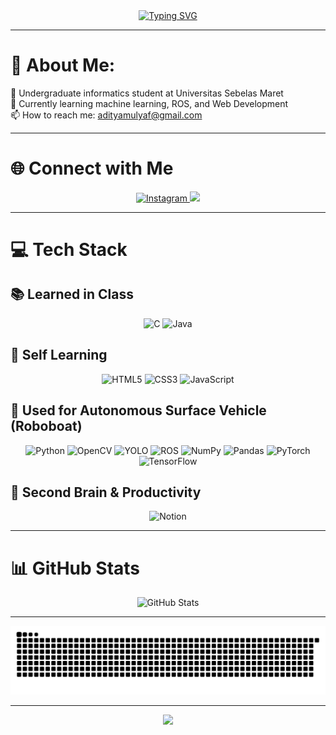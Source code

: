 <div align="center">
    <a href="https://git.io/typing-svg"><img src="https://readme-typing-svg.demolab.com?font=Times+New+Roman&size=90&pause=1000&color=F7F7F7&background=0099FF&center=true&vCenter=true&width=1584&height=396&lines=Hello%2C+World!" alt="Typing SVG" /></a>
</div>

---

# 👦 About Me:
🔭 Undergraduate informatics student at Universitas Sebelas Maret<br>
🌱 Currently learning machine learning, ROS, and Web Development<br>
📫 How to reach me: adityamulyaf@gmail.com<br>

---

# 🌐 Connect with Me
<div align="center">
    <a href="https://instagram.com/adityamulyaf" target="_blank">
        <img src="https://img.shields.io/badge/Instagram-%23E4405F.svg?logo=Instagram&logoColor=white" alt="Instagram">
    </a>
    <a href="https://linkedin.com/in/firizqi-aditya-mulya" target="_blank">
        <img src="https://img.shields.io/badge/LinkedIn-%230077B5.svg?logo=linkedin&logoColor=white">
    </a>
</div>

---

# 💻 Tech Stack
## 📚 Learned in Class
<div align="center">
  <img src="https://img.shields.io/badge/c-%2300599C.svg?style=flat&logo=c&logoColor=white" alt="C" />
  <img src="https://img.shields.io/badge/java-%23ED8B00.svg?style=flat&logo=openjdk&logoColor=white" alt="Java" />
</div>

## 🎨 Self Learning
<div align="center">
  <img src="https://img.shields.io/badge/html5-%23E34F26.svg?style=flat&logo=html5&logoColor=white" alt="HTML5" />
  <img src="https://img.shields.io/badge/css3-%231572B6.svg?style=flat&logo=css3&logoColor=white" alt="CSS3" />
  <img src="https://img.shields.io/badge/javascript-%23323330.svg?style=flat&logo=javascript&logoColor=%23F7DF1E" alt="JavaScript" />
</div>

## 🚤 Used for Autonomous Surface Vehicle (Roboboat)
<div align="center">
  <img src="https://img.shields.io/badge/python-3670A0?style=flat&logo=python&logoColor=ffdd54" alt="Python" />
  <img src="https://img.shields.io/badge/opencv-%23white.svg?style=flat&logo=opencv&logoColor=white" alt="OpenCV" />
  <img src="https://img.shields.io/badge/-YOLO-111F68?logo=YOLO&logoColor=white" alt="YOLO" />
  <img src="https://img.shields.io/badge/ros-%230A0FF9.svg?style=flat&logo=ros&logoColor=white" alt="ROS" />
  <img src="https://img.shields.io/badge/numpy-%23013243.svg?style=flat&logo=numpy&logoColor=white" alt="NumPy" />
  <img src="https://img.shields.io/badge/pandas-%23150458.svg?style=flat&logo=pandas&logoColor=white" alt="Pandas" />
  <img src="https://img.shields.io/badge/PyTorch-%23EE4C2C.svg?style=flat&logo=PyTorch&logoColor=white" alt="PyTorch" />
  <img src="https://img.shields.io/badge/TensorFlow-%23FF6F00.svg?style=flat&logo=TensorFlow&logoColor=white" alt="TensorFlow" />
</div>

## 📝 Second Brain & Productivity
<div align="center">
  <img src="https://img.shields.io/badge/Notion-%23000000.svg?style=flat&logo=notion&logoColor=white" alt="Notion" />
</div>

---

# 📊 GitHub Stats
<div align="center">
    <img src="https://github-readme-stats.vercel.app/api/top-langs/?username=adityamulyaf&theme=shadow_blue&hide_border=false&include_all_commits=true&count_private=false&layout=compact" alt="GitHub Stats">
</div>

---

<div align="center">
    <picture>
    <source media="(prefers-color-scheme: dark)" srcset="https://raw.githubusercontent.com/Adityamulyaf/Adityamulyaf/output/github-snake-dark.svg" />
    <source media="(prefers-color-scheme: light)" srcset="https://raw.githubusercontent.com/Adityamulyaf/Adityamulyaf/output/github-snake.svg" />
    <img alt="github-snake" src="https://raw.githubusercontent.com/Adityamulyaf/Adityamulyaf/output/github-snake.svg" />
    </picture>
</div>

---

<div align="center">
  <img src="https://media1.tenor.com/m/vPnMgX6oF18AAAAC/frieren-himmel.gif">
</div>
